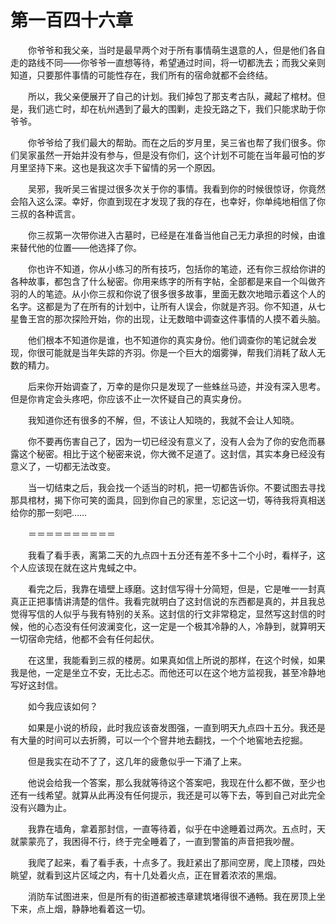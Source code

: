 # 第一百四十六章


　　你爷爷和我父亲，当时是最早两个对于所有事情萌生退意的人，但是他们各自走的路线不同——你爷爷一直想等待，希望通过时间，将一切都洗去；而我父亲则知道，只要那件事情的可能性存在，我们所有的宿命就都不会终结。

　　所以，我父亲便展开了自己的计划。我们掉包了那支考古队，藏起了棺材。但是，我们逃亡时，却在杭州遇到了最大的围剿，走投无路之下，我们只能求助于你爷爷。

　　你爷爷给了我们最大的帮助。而在之后的岁月里，吴三省也帮了我们很多。你们吴家虽然一开始并没有参与，但是没有你们，这个计划不可能在当年最可怕的岁月里坚持下来。这也是我这次手下留情的另一个原因。

　　吴邪，我听吴三省提过很多次关于你的事情。我看到你的时候很惊讶，你竟然会陷入这么深。幸好，你直到现在才发现了我的存在，也幸好，你单纯地相信了你三叔的各种谎言。

　　你三叔第一次带你进入古墓时，已经是在准备当他自己无力承担的时候，由谁来替代他的位置——他选择了你。

　　你也许不知道，你从小练习的所有技巧，包括你的笔迹，还有你三叔给你讲的各种故事，都包含了什么秘密。你用来练字的所有字帖，全部都是来自一个叫做齐羽的人的笔迹。从小你三叔和你说了很多很多故事，里面无数次地暗示着这个人的名字。这都是为了在所有的计划中，让所有人误会，你就是齐羽。你不知道，从七星鲁王宫的那次探险开始，你的出现，让无数暗中调查这件事情的人摸不着头脑。

　　他们根本不知道你是谁，也不知道你的真实身份。他们调查你的笔记就会发现，你很可能就是当年失踪的齐羽。你是一个巨大的烟雾弹，帮我们消耗了敌人无数的精力。

　　后来你开始调查了，万幸的是你只是发现了一些蛛丝马迹，并没有深入思考。但是你肯定会头疼吧，你应该不止一次怀疑自己的真实身份。

　　我知道你还有很多的不解，但，不该让人知晓的，我就不会让人知晓。

　　你不要再伤害自己了，因为一切已经没有意义了，没有人会为了你的安危而暴露这个秘密。相比于这个秘密来说，你大微不足道了。这封信，其实本身已经没有意义了，一切都无法改变。

　　当一切结束之后，我会找一个适当的时机，把一切都告诉你。不要试图去寻找那具棺材，揭下你可笑的面具，回到你自己的家里，忘记这一切，等待我将真相送给你的那一刻吧……

　　＝＝＝＝＝＝＝＝＝＝

　　我看了看手表，离第二天的九点四十五分还有差不多十二个小时，看样子，这个人应该现在就在这片鬼蜮之中。

　　看完之后，我靠在墙壁上琢磨。这封信写得十分简短，但是，它是唯一一封真真正正把事情讲淸楚的信件。我看完就明白了这封信说的东西都是真的，并且我总觉得写信的人似乎与我有特别的关系。这封信的行文非常稳定，显然写这封信的时候，他的心态没有任何波澜变化，这一定是一个极其冷静的人，冷静到，就算明天一切宿命完结，他都不会有任何起伏。

　　在这里，我能看到三叔的楼房。如果真如信上所说的那样，在这个时候，如果我是他，一定是坐立不安，无比忐忑。而他还可以在这个地方监视我，甚至冷静地写好这封信。

　　如今我应该如何？

　　如果是小说的桥段，此时我应该奋发图强，一直到明天九点四十五分。我还是有大量的时间可以去折腾，可以一个个窨井地去翻找，一个个地窖地去挖掘。

　　但是我实在动不了了，这几年的疲惫似乎一下涌了上来。

　　他说会给我一个答案，那么我就等待这个答案吧，我现在什么都不做，至少也还有一线希望。就算从此再没有任何提示，我还是可以等下去，等到自己对此完全没有兴趣为止。

　　我靠在墙角，拿着那封信，一直等待着，似乎在中途睡着过两次。五点时，天就蒙蒙亮了，我困得不行，终于完全睡着了，一直到警笛的声音把我吵醒。

　　我爬了起来，看了看手表，十点多了。我赶紧出了那间空房，爬上顶楼，四处眺望，就看到这片区域之内，有十几处着火点，正在冒着浓浓的黑烟。

　　消防车试图进来，但是所有的街道都被违章建筑堵得很不通畅。我在房顶上坐下来，点上烟，静静地看着这一切。


